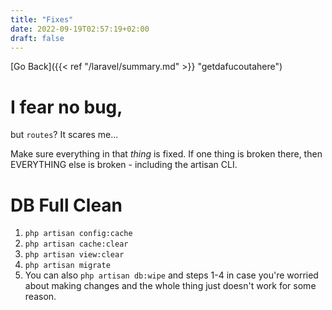 ```yaml
---
title: "Fixes"
date: 2022-09-19T02:57:19+02:00
draft: false
---
```


[Go Back]({{< ref "/laravel/summary.md" >}} "getdafucoutahere")

# I fear no bug,
but ``routes``? It scares me...

Make sure everything in that *thing* is fixed. If one thing is broken there, then EVERYTHING else is broken - including the artisan CLI.

# DB Full Clean
1. `php artisan config:cache`
2. `php artisan cache:clear`
3. `php artisan view:clear`
4. `php artisan migrate`
5. You can also `php artisan db:wipe` and steps 1-4 in case you're worried about making changes and the whole thing just doesn't work for some reason.